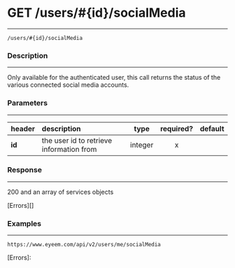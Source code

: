 # GET /users/#{id}/socialMedia     
***
`/users/#{id}/socialMedia`

### Description
***
Only available for the authenticated user, this call returns the status of the various connected social media accounts.

### Parameters
***

|header| description| type |required? |default|
|:---------|:--------------|:----------:|:------------:|:------------:|
|**id**|the user id to retrieve information from|integer|x||



### Response
***


200 and an array of services objects






[Errors][]

### Examples
***

`https://www.eyeem.com/api/v2/users/me/socialMedia`







[Errors]: 